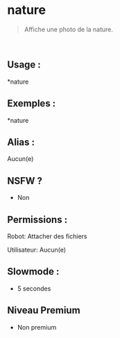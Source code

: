 # nature

> Affiche une photo de la nature.

<br>

## Usage :

*nature

## Exemples :

*nature

## Alias :

Aucun(e)

## NSFW ?

- Non

## Permissions :

Robot: Attacher des fichiers
<br>

Utilisateur: Aucun(e)

## Slowmode :

- 5 secondes

## Niveau Premium

- Non premium